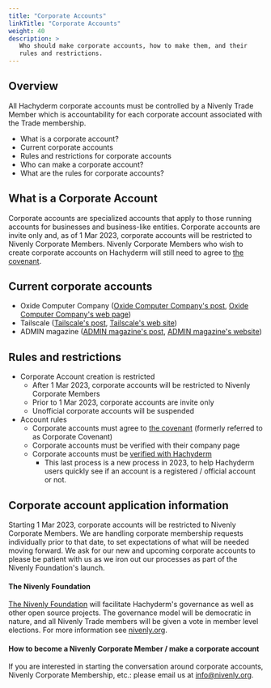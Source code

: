 ```yaml
---
title: "Corporate Accounts"
linkTitle: "Corporate Accounts"
weight: 40
description: >
   Who should make corporate accounts, how to make them, and their
   rules and restrictions.
---
```


## Overview

All Hachyderm corporate accounts must be controlled by a Nivenly Trade Member which is accountability for each corporate account associated with the Trade membership.

- What is a corporate account?
- Current corporate accounts
- Rules and restrictions for corporate accounts
- Who can make a corporate account?
- What are the rules for corporate accounts?

## What is a Corporate Account

Corporate accounts are specialized accounts that apply to those running accounts for businesses
and business-like entities. Corporate accounts are invite only and, as of 1 Mar 2023, corporate
accounts will be restricted to Nivenly Corporate Members. Nivenly Corporate Members who wish to
create corporate accounts on Hachyderm will still need to agree to  [the covenant](../covenant/).

## Current corporate accounts

* Oxide Computer Company ([Oxide Computer Company's post](https://hachyderm.io/@oxidecomputer/109328522372516771), [Oxide Computer Company's web page](https://oxide.computer/))
* Tailscale ([Tailscale's post](https://hachyderm.io/@tailscale/109354733547660732), [Tailscale's web site](https://tailscale.com/))
* ADMIN magazine ([ADMIN magazine's post](https://hachyderm.io/@adminmagazine/109751478214181376), [ADMIN magazine's website](https://www.admin-magazine.com/))

## Rules and restrictions

- Corporate Account creation is restricted
  - After 1 Mar 2023, corporate accounts will be restricted to Nivenly Corporate Members
  - Prior to 1 Mar 2023, corporate accounts are invite only
  - Unofficial corporate accounts will be suspended
- Account rules
  - Corporate accounts must agree to [the covenant](../covenant/) (formerly referred to as Corporate Covenant)
  - Corporate accounts must be verified with their company page
  - Corporate accounts must be [verified with Hachyderm](../verification/)
    - This last process is a new process in 2023, to help Hachyderm users quickly see if
      an account is a registered / official account or not.

## Corporate account application information

Starting 1 Mar 2023, corporate accounts will be restricted to Nivenly Corporate Members. We are
handling corporate membership requests individually prior to that date, to set expectations of
what will be needed moving forward. We ask for our new and upcoming corporate accounts to please
be patient with us as we iron out our processes as part of the Nivenly Foundation's launch.

#### The Nivenly Foundation

[The Nivenly Foundation](https://nivenly.org) will facilitate Hachyderm's governance as well as other open source projects.
The governance model will be democratic in nature, and all Nivenly Trade members will be given a vote in member level elections.
For more information see [nivenly.org](https://nivenly.org).

#### How to become a Nivenly Corporate Member / make a corporate account

If you are interested in starting the conversation around corporate accounts, Nivenly Corporate
Membership, etc.: please email us at [info@nivenly.org](mailto:info@nivenly.org).


  

